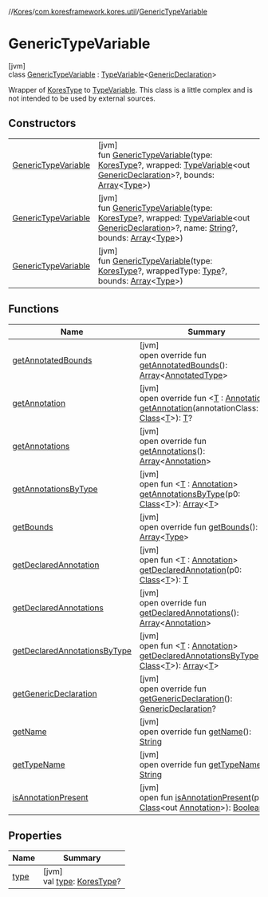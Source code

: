 //[Kores](../../../index.md)/[com.koresframework.kores.util](../index.md)/[GenericTypeVariable](index.md)

# GenericTypeVariable

[jvm]\
class [GenericTypeVariable](index.md) : [TypeVariable](https://docs.oracle.com/javase/8/docs/api/java/lang/reflect/TypeVariable.html)<[GenericDeclaration](https://docs.oracle.com/javase/8/docs/api/java/lang/reflect/GenericDeclaration.html)> 

Wrapper of [KoresType](../../com.koresframework.kores.type/-kores-type/index.md) to [TypeVariable](https://docs.oracle.com/javase/8/docs/api/java/lang/reflect/TypeVariable.html). This class is a little complex and is not intended to be used by external sources.

## Constructors

| | |
|---|---|
| [GenericTypeVariable](-generic-type-variable.md) | [jvm]<br>fun [GenericTypeVariable](-generic-type-variable.md)(type: [KoresType](../../com.koresframework.kores.type/-kores-type/index.md)?, wrapped: [TypeVariable](https://docs.oracle.com/javase/8/docs/api/java/lang/reflect/TypeVariable.html)<out [GenericDeclaration](https://docs.oracle.com/javase/8/docs/api/java/lang/reflect/GenericDeclaration.html)>?, bounds: [Array](https://kotlinlang.org/api/latest/jvm/stdlib/kotlin/-array/index.html)<[Type](https://docs.oracle.com/javase/8/docs/api/java/lang/reflect/Type.html)>) |
| [GenericTypeVariable](-generic-type-variable.md) | [jvm]<br>fun [GenericTypeVariable](-generic-type-variable.md)(type: [KoresType](../../com.koresframework.kores.type/-kores-type/index.md)?, wrapped: [TypeVariable](https://docs.oracle.com/javase/8/docs/api/java/lang/reflect/TypeVariable.html)<out [GenericDeclaration](https://docs.oracle.com/javase/8/docs/api/java/lang/reflect/GenericDeclaration.html)>?, name: [String](https://kotlinlang.org/api/latest/jvm/stdlib/kotlin/-string/index.html)?, bounds: [Array](https://kotlinlang.org/api/latest/jvm/stdlib/kotlin/-array/index.html)<[Type](https://docs.oracle.com/javase/8/docs/api/java/lang/reflect/Type.html)>) |
| [GenericTypeVariable](-generic-type-variable.md) | [jvm]<br>fun [GenericTypeVariable](-generic-type-variable.md)(type: [KoresType](../../com.koresframework.kores.type/-kores-type/index.md)?, wrappedType: [Type](https://docs.oracle.com/javase/8/docs/api/java/lang/reflect/Type.html)?, bounds: [Array](https://kotlinlang.org/api/latest/jvm/stdlib/kotlin/-array/index.html)<[Type](https://docs.oracle.com/javase/8/docs/api/java/lang/reflect/Type.html)>) |

## Functions

| Name | Summary |
|---|---|
| [getAnnotatedBounds](get-annotated-bounds.md) | [jvm]<br>open override fun [getAnnotatedBounds](get-annotated-bounds.md)(): [Array](https://kotlinlang.org/api/latest/jvm/stdlib/kotlin/-array/index.html)<[AnnotatedType](https://docs.oracle.com/javase/8/docs/api/java/lang/reflect/AnnotatedType.html)> |
| [getAnnotation](get-annotation.md) | [jvm]<br>open override fun <[T](get-annotation.md) : [Annotation](https://kotlinlang.org/api/latest/jvm/stdlib/kotlin/-annotation/index.html)> [getAnnotation](get-annotation.md)(annotationClass: [Class](https://docs.oracle.com/javase/8/docs/api/java/lang/Class.html)<[T](get-annotation.md)>): [T](get-annotation.md)? |
| [getAnnotations](get-annotations.md) | [jvm]<br>open override fun [getAnnotations](get-annotations.md)(): [Array](https://kotlinlang.org/api/latest/jvm/stdlib/kotlin/-array/index.html)<[Annotation](https://kotlinlang.org/api/latest/jvm/stdlib/kotlin/-annotation/index.html)> |
| [getAnnotationsByType](index.md#-1447628347%2FFunctions%2F-1216412040) | [jvm]<br>open fun <[T](index.md#-1447628347%2FFunctions%2F-1216412040) : [Annotation](https://kotlinlang.org/api/latest/jvm/stdlib/kotlin/-annotation/index.html)> [getAnnotationsByType](index.md#-1447628347%2FFunctions%2F-1216412040)(p0: [Class](https://docs.oracle.com/javase/8/docs/api/java/lang/Class.html)<[T](index.md#-1447628347%2FFunctions%2F-1216412040)>): [Array](https://kotlinlang.org/api/latest/jvm/stdlib/kotlin/-array/index.html)<[T](index.md#-1447628347%2FFunctions%2F-1216412040)> |
| [getBounds](get-bounds.md) | [jvm]<br>open override fun [getBounds](get-bounds.md)(): [Array](https://kotlinlang.org/api/latest/jvm/stdlib/kotlin/-array/index.html)<[Type](https://docs.oracle.com/javase/8/docs/api/java/lang/reflect/Type.html)> |
| [getDeclaredAnnotation](index.md#1665372079%2FFunctions%2F-1216412040) | [jvm]<br>open fun <[T](index.md#1665372079%2FFunctions%2F-1216412040) : [Annotation](https://kotlinlang.org/api/latest/jvm/stdlib/kotlin/-annotation/index.html)> [getDeclaredAnnotation](index.md#1665372079%2FFunctions%2F-1216412040)(p0: [Class](https://docs.oracle.com/javase/8/docs/api/java/lang/Class.html)<[T](index.md#1665372079%2FFunctions%2F-1216412040)>): [T](index.md#1665372079%2FFunctions%2F-1216412040) |
| [getDeclaredAnnotations](get-declared-annotations.md) | [jvm]<br>open override fun [getDeclaredAnnotations](get-declared-annotations.md)(): [Array](https://kotlinlang.org/api/latest/jvm/stdlib/kotlin/-array/index.html)<[Annotation](https://kotlinlang.org/api/latest/jvm/stdlib/kotlin/-annotation/index.html)> |
| [getDeclaredAnnotationsByType](index.md#-815528673%2FFunctions%2F-1216412040) | [jvm]<br>open fun <[T](index.md#-815528673%2FFunctions%2F-1216412040) : [Annotation](https://kotlinlang.org/api/latest/jvm/stdlib/kotlin/-annotation/index.html)> [getDeclaredAnnotationsByType](index.md#-815528673%2FFunctions%2F-1216412040)(p0: [Class](https://docs.oracle.com/javase/8/docs/api/java/lang/Class.html)<[T](index.md#-815528673%2FFunctions%2F-1216412040)>): [Array](https://kotlinlang.org/api/latest/jvm/stdlib/kotlin/-array/index.html)<[T](index.md#-815528673%2FFunctions%2F-1216412040)> |
| [getGenericDeclaration](get-generic-declaration.md) | [jvm]<br>open override fun [getGenericDeclaration](get-generic-declaration.md)(): [GenericDeclaration](https://docs.oracle.com/javase/8/docs/api/java/lang/reflect/GenericDeclaration.html)? |
| [getName](get-name.md) | [jvm]<br>open override fun [getName](get-name.md)(): [String](https://kotlinlang.org/api/latest/jvm/stdlib/kotlin/-string/index.html) |
| [getTypeName](get-type-name.md) | [jvm]<br>open override fun [getTypeName](get-type-name.md)(): [String](https://kotlinlang.org/api/latest/jvm/stdlib/kotlin/-string/index.html) |
| [isAnnotationPresent](index.md#-766309624%2FFunctions%2F-1216412040) | [jvm]<br>open fun [isAnnotationPresent](index.md#-766309624%2FFunctions%2F-1216412040)(p0: [Class](https://docs.oracle.com/javase/8/docs/api/java/lang/Class.html)<out [Annotation](https://kotlinlang.org/api/latest/jvm/stdlib/kotlin/-annotation/index.html)>): [Boolean](https://kotlinlang.org/api/latest/jvm/stdlib/kotlin/-boolean/index.html) |

## Properties

| Name | Summary |
|---|---|
| [type](type.md) | [jvm]<br>val [type](type.md): [KoresType](../../com.koresframework.kores.type/-kores-type/index.md)? |
